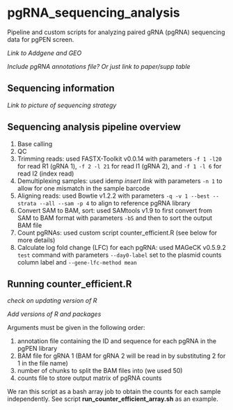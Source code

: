 # pgRNA_sequencing_analysis
Pipeline and custom scripts for analyzing paired gRNA (pgRNA) sequencing data for pgPEN screen.

*Link to Addgene and GEO*

*Include pgRNA annotations file? Or just link to paper/supp table*

## Sequencing information
*Link to picture of sequencing strategy*

## Sequencing analysis pipeline overview
1. Base calling
2. QC
3. Trimming reads: used FASTX-Toolkit v0.0.14 with parameters `-f 1 -l20` for read R1 (gRNA 1), `-f 2 -l 21` for read I1 (gRNA 2), and `-f 1 -l 6` for read I2 (index read)
4. Demultiplexing samples: used idemp *insert link* with parameters `-n 1` to allow for one mismatch in the sample barcode
5. Aligning reads: used Bowtie v1.2.2 with parameters `-q -v 1 --best --strata --all --sam -p 4` to align to reference pgRNA library
6. Convert SAM to BAM, sort: used SAMtools v1.9 to first convert from SAM to BAM format with parameters `-bS` and then to sort the output BAM file
7. Count pgRNAs: used custom script counter_efficient.R (see below for more details)
8. Calculate log fold change (LFC) for each pgRNA: used MAGeCK v0.5.9.2 `test` command with parameters `--day0-label` set to the plasmid counts column label and `--gene-lfc-method mean`

## Running counter_efficient.R
*check on updating version of R*

*Add versions of R and packages*

Arguments must be given in the following order:
1. annotation file containing the ID and sequence for each pgRNA in the pgPEN library
2. BAM file for gRNA 1 (BAM for gRNA 2 will be read in by substituting 2 for 1 in the file name)
3. number of chunks to split the BAM files into (we used 50)
4. counts file to store output matrix of pgRNA counts

We ran this script as a bash array job to obtain the counts for each sample independently. See script **run_counter_efficient_array.sh** as an example.
